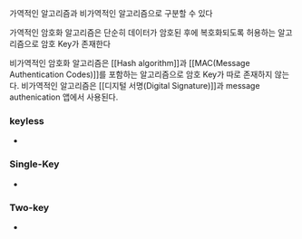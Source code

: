 

가역적인 알고리즘과 비가역적인 알고리즘으로 구분할 수 있다

가역적인 암호화 알고리즘은 단순히 데이터가 암호된 후에 복호화되도록 허용하는 알고리즘으로 암호 Key가 존재한다

비가역적인 암호화 알고리즘은 [[Hash algorithm]]과 [[MAC(Message Authentication Codes)]]를 포함하는 알고리즘으로 암호 Key가 따로 존재하지 않는다. 비가역적인 알고리즘은 [[디지털 서명(Digital Signature)]]과 message authenication 앱에서 사용된다. 


### keyless
+ 
### Single-Key
+ 
### Two-key
+ 